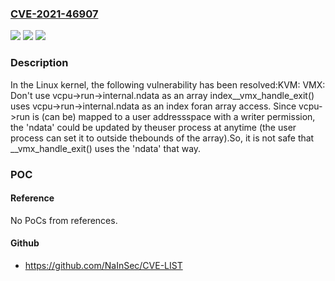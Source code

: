 ### [CVE-2021-46907](https://cve.mitre.org/cgi-bin/cvename.cgi?name=CVE-2021-46907)
![](https://img.shields.io/static/v1?label=Product&message=Linux&color=blue)
![](https://img.shields.io/static/v1?label=Version&message=1aa561b1a4c0%3C%207f64753835a7%20&color=brighgreen)
![](https://img.shields.io/static/v1?label=Vulnerability&message=n%2Fa&color=brighgreen)

### Description

In the Linux kernel, the following vulnerability has been resolved:KVM: VMX: Don't use vcpu->run->internal.ndata as an array index__vmx_handle_exit() uses vcpu->run->internal.ndata as an index foran array access.  Since vcpu->run is (can be) mapped to a user addressspace with a writer permission, the 'ndata' could be updated by theuser process at anytime (the user process can set it to outside thebounds of the array).So, it is not safe that __vmx_handle_exit() uses the 'ndata' that way.

### POC

#### Reference
No PoCs from references.

#### Github
- https://github.com/NaInSec/CVE-LIST

